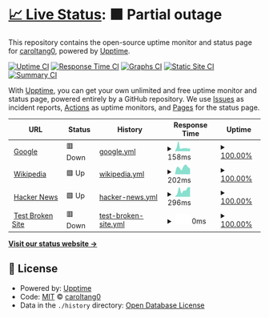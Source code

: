 # [📈 Live Status](https://caroltang0.github.io/upptime): <!--live status--> **🟧 Partial outage**

This repository contains the open-source uptime monitor and status page for [caroltang0](https://caroltang0.github.io/upptime), powered by [Upptime](https://github.com/upptime/upptime).

[![Uptime CI](https://github.com/caroltang0/upptime/workflows/Uptime%20CI/badge.svg)](https://github.com/caroltang0/upptime/actions?query=workflow%3A%22Uptime+CI%22)
[![Response Time CI](https://github.com/caroltang0/upptime/workflows/Response%20Time%20CI/badge.svg)](https://github.com/caroltang0/upptime/actions?query=workflow%3A%22Response+Time+CI%22)
[![Graphs CI](https://github.com/caroltang0/upptime/workflows/Graphs%20CI/badge.svg)](https://github.com/caroltang0/upptime/actions?query=workflow%3A%22Graphs+CI%22)
[![Static Site CI](https://github.com/caroltang0/upptime/workflows/Static%20Site%20CI/badge.svg)](https://github.com/caroltang0/upptime/actions?query=workflow%3A%22Static+Site+CI%22)
[![Summary CI](https://github.com/caroltang0/upptime/workflows/Summary%20CI/badge.svg)](https://github.com/caroltang0/upptime/actions?query=workflow%3A%22Summary+CI%22)

With [Upptime](https://upptime.js.org), you can get your own unlimited and free uptime monitor and status page, powered entirely by a GitHub repository. We use [Issues](https://github.com/caroltang0/upptime/issues) as incident reports, [Actions](https://github.com/caroltang0/upptime/actions) as uptime monitors, and [Pages](https://caroltang0.github.io/upptime) for the status page.

<!--start: status pages-->
<!-- This summary is generated by Upptime (https://github.com/upptime/upptime) -->
<!-- Do not edit this manually, your changes will be overwritten -->
<!-- prettier-ignore -->
| URL | Status | History | Response Time | Uptime |
| --- | ------ | ------- | ------------- | ------ |
| <img alt="" src="https://icons.duckduckgo.com/ip3/www.google.com.ico" height="13"> [Google](https://www.google.com) | 🟥 Down | [google.yml](https://github.com/caroltang0/upptime/commits/HEAD/history/google.yml) | <details><summary><img alt="Response time graph" src="./graphs/google/response-time-week.png" height="20"> 158ms</summary><br><a href="https://caroltang0.github.io/upptime/history/google"><img alt="Response time 126" src="https://img.shields.io/endpoint?url=https%3A%2F%2Fraw.githubusercontent.com%2Fcaroltang0%2Fupptime%2FHEAD%2Fapi%2Fgoogle%2Fresponse-time.json"></a><br><a href="https://caroltang0.github.io/upptime/history/google"><img alt="24-hour response time 354" src="https://img.shields.io/endpoint?url=https%3A%2F%2Fraw.githubusercontent.com%2Fcaroltang0%2Fupptime%2FHEAD%2Fapi%2Fgoogle%2Fresponse-time-day.json"></a><br><a href="https://caroltang0.github.io/upptime/history/google"><img alt="7-day response time 158" src="https://img.shields.io/endpoint?url=https%3A%2F%2Fraw.githubusercontent.com%2Fcaroltang0%2Fupptime%2FHEAD%2Fapi%2Fgoogle%2Fresponse-time-week.json"></a><br><a href="https://caroltang0.github.io/upptime/history/google"><img alt="30-day response time 126" src="https://img.shields.io/endpoint?url=https%3A%2F%2Fraw.githubusercontent.com%2Fcaroltang0%2Fupptime%2FHEAD%2Fapi%2Fgoogle%2Fresponse-time-month.json"></a><br><a href="https://caroltang0.github.io/upptime/history/google"><img alt="1-year response time 126" src="https://img.shields.io/endpoint?url=https%3A%2F%2Fraw.githubusercontent.com%2Fcaroltang0%2Fupptime%2FHEAD%2Fapi%2Fgoogle%2Fresponse-time-year.json"></a></details> | <details><summary><a href="https://caroltang0.github.io/upptime/history/google">100.00%</a></summary><a href="https://caroltang0.github.io/upptime/history/google"><img alt="All-time uptime 100.00%" src="https://img.shields.io/endpoint?url=https%3A%2F%2Fraw.githubusercontent.com%2Fcaroltang0%2Fupptime%2FHEAD%2Fapi%2Fgoogle%2Fuptime.json"></a><br><a href="https://caroltang0.github.io/upptime/history/google"><img alt="24-hour uptime 100.00%" src="https://img.shields.io/endpoint?url=https%3A%2F%2Fraw.githubusercontent.com%2Fcaroltang0%2Fupptime%2FHEAD%2Fapi%2Fgoogle%2Fuptime-day.json"></a><br><a href="https://caroltang0.github.io/upptime/history/google"><img alt="7-day uptime 100.00%" src="https://img.shields.io/endpoint?url=https%3A%2F%2Fraw.githubusercontent.com%2Fcaroltang0%2Fupptime%2FHEAD%2Fapi%2Fgoogle%2Fuptime-week.json"></a><br><a href="https://caroltang0.github.io/upptime/history/google"><img alt="30-day uptime 100.00%" src="https://img.shields.io/endpoint?url=https%3A%2F%2Fraw.githubusercontent.com%2Fcaroltang0%2Fupptime%2FHEAD%2Fapi%2Fgoogle%2Fuptime-month.json"></a><br><a href="https://caroltang0.github.io/upptime/history/google"><img alt="1-year uptime 100.00%" src="https://img.shields.io/endpoint?url=https%3A%2F%2Fraw.githubusercontent.com%2Fcaroltang0%2Fupptime%2FHEAD%2Fapi%2Fgoogle%2Fuptime-year.json"></a></details>
| <img alt="" src="https://icons.duckduckgo.com/ip3/en.wikipedia.org.ico" height="13"> [Wikipedia](https://en.wikipedia.org) | 🟩 Up | [wikipedia.yml](https://github.com/caroltang0/upptime/commits/HEAD/history/wikipedia.yml) | <details><summary><img alt="Response time graph" src="./graphs/wikipedia/response-time-week.png" height="20"> 202ms</summary><br><a href="https://caroltang0.github.io/upptime/history/wikipedia"><img alt="Response time 173" src="https://img.shields.io/endpoint?url=https%3A%2F%2Fraw.githubusercontent.com%2Fcaroltang0%2Fupptime%2FHEAD%2Fapi%2Fwikipedia%2Fresponse-time.json"></a><br><a href="https://caroltang0.github.io/upptime/history/wikipedia"><img alt="24-hour response time 161" src="https://img.shields.io/endpoint?url=https%3A%2F%2Fraw.githubusercontent.com%2Fcaroltang0%2Fupptime%2FHEAD%2Fapi%2Fwikipedia%2Fresponse-time-day.json"></a><br><a href="https://caroltang0.github.io/upptime/history/wikipedia"><img alt="7-day response time 202" src="https://img.shields.io/endpoint?url=https%3A%2F%2Fraw.githubusercontent.com%2Fcaroltang0%2Fupptime%2FHEAD%2Fapi%2Fwikipedia%2Fresponse-time-week.json"></a><br><a href="https://caroltang0.github.io/upptime/history/wikipedia"><img alt="30-day response time 173" src="https://img.shields.io/endpoint?url=https%3A%2F%2Fraw.githubusercontent.com%2Fcaroltang0%2Fupptime%2FHEAD%2Fapi%2Fwikipedia%2Fresponse-time-month.json"></a><br><a href="https://caroltang0.github.io/upptime/history/wikipedia"><img alt="1-year response time 173" src="https://img.shields.io/endpoint?url=https%3A%2F%2Fraw.githubusercontent.com%2Fcaroltang0%2Fupptime%2FHEAD%2Fapi%2Fwikipedia%2Fresponse-time-year.json"></a></details> | <details><summary><a href="https://caroltang0.github.io/upptime/history/wikipedia">100.00%</a></summary><a href="https://caroltang0.github.io/upptime/history/wikipedia"><img alt="All-time uptime 100.00%" src="https://img.shields.io/endpoint?url=https%3A%2F%2Fraw.githubusercontent.com%2Fcaroltang0%2Fupptime%2FHEAD%2Fapi%2Fwikipedia%2Fuptime.json"></a><br><a href="https://caroltang0.github.io/upptime/history/wikipedia"><img alt="24-hour uptime 100.00%" src="https://img.shields.io/endpoint?url=https%3A%2F%2Fraw.githubusercontent.com%2Fcaroltang0%2Fupptime%2FHEAD%2Fapi%2Fwikipedia%2Fuptime-day.json"></a><br><a href="https://caroltang0.github.io/upptime/history/wikipedia"><img alt="7-day uptime 100.00%" src="https://img.shields.io/endpoint?url=https%3A%2F%2Fraw.githubusercontent.com%2Fcaroltang0%2Fupptime%2FHEAD%2Fapi%2Fwikipedia%2Fuptime-week.json"></a><br><a href="https://caroltang0.github.io/upptime/history/wikipedia"><img alt="30-day uptime 100.00%" src="https://img.shields.io/endpoint?url=https%3A%2F%2Fraw.githubusercontent.com%2Fcaroltang0%2Fupptime%2FHEAD%2Fapi%2Fwikipedia%2Fuptime-month.json"></a><br><a href="https://caroltang0.github.io/upptime/history/wikipedia"><img alt="1-year uptime 100.00%" src="https://img.shields.io/endpoint?url=https%3A%2F%2Fraw.githubusercontent.com%2Fcaroltang0%2Fupptime%2FHEAD%2Fapi%2Fwikipedia%2Fuptime-year.json"></a></details>
| <img alt="" src="https://icons.duckduckgo.com/ip3/news.ycombinator.com.ico" height="13"> [Hacker News](https://news.ycombinator.com) | 🟩 Up | [hacker-news.yml](https://github.com/caroltang0/upptime/commits/HEAD/history/hacker-news.yml) | <details><summary><img alt="Response time graph" src="./graphs/hacker-news/response-time-week.png" height="20"> 296ms</summary><br><a href="https://caroltang0.github.io/upptime/history/hacker-news"><img alt="Response time 279" src="https://img.shields.io/endpoint?url=https%3A%2F%2Fraw.githubusercontent.com%2Fcaroltang0%2Fupptime%2FHEAD%2Fapi%2Fhacker-news%2Fresponse-time.json"></a><br><a href="https://caroltang0.github.io/upptime/history/hacker-news"><img alt="24-hour response time 426" src="https://img.shields.io/endpoint?url=https%3A%2F%2Fraw.githubusercontent.com%2Fcaroltang0%2Fupptime%2FHEAD%2Fapi%2Fhacker-news%2Fresponse-time-day.json"></a><br><a href="https://caroltang0.github.io/upptime/history/hacker-news"><img alt="7-day response time 296" src="https://img.shields.io/endpoint?url=https%3A%2F%2Fraw.githubusercontent.com%2Fcaroltang0%2Fupptime%2FHEAD%2Fapi%2Fhacker-news%2Fresponse-time-week.json"></a><br><a href="https://caroltang0.github.io/upptime/history/hacker-news"><img alt="30-day response time 279" src="https://img.shields.io/endpoint?url=https%3A%2F%2Fraw.githubusercontent.com%2Fcaroltang0%2Fupptime%2FHEAD%2Fapi%2Fhacker-news%2Fresponse-time-month.json"></a><br><a href="https://caroltang0.github.io/upptime/history/hacker-news"><img alt="1-year response time 279" src="https://img.shields.io/endpoint?url=https%3A%2F%2Fraw.githubusercontent.com%2Fcaroltang0%2Fupptime%2FHEAD%2Fapi%2Fhacker-news%2Fresponse-time-year.json"></a></details> | <details><summary><a href="https://caroltang0.github.io/upptime/history/hacker-news">100.00%</a></summary><a href="https://caroltang0.github.io/upptime/history/hacker-news"><img alt="All-time uptime 100.00%" src="https://img.shields.io/endpoint?url=https%3A%2F%2Fraw.githubusercontent.com%2Fcaroltang0%2Fupptime%2FHEAD%2Fapi%2Fhacker-news%2Fuptime.json"></a><br><a href="https://caroltang0.github.io/upptime/history/hacker-news"><img alt="24-hour uptime 100.00%" src="https://img.shields.io/endpoint?url=https%3A%2F%2Fraw.githubusercontent.com%2Fcaroltang0%2Fupptime%2FHEAD%2Fapi%2Fhacker-news%2Fuptime-day.json"></a><br><a href="https://caroltang0.github.io/upptime/history/hacker-news"><img alt="7-day uptime 100.00%" src="https://img.shields.io/endpoint?url=https%3A%2F%2Fraw.githubusercontent.com%2Fcaroltang0%2Fupptime%2FHEAD%2Fapi%2Fhacker-news%2Fuptime-week.json"></a><br><a href="https://caroltang0.github.io/upptime/history/hacker-news"><img alt="30-day uptime 99.89%" src="https://img.shields.io/endpoint?url=https%3A%2F%2Fraw.githubusercontent.com%2Fcaroltang0%2Fupptime%2FHEAD%2Fapi%2Fhacker-news%2Fuptime-month.json"></a><br><a href="https://caroltang0.github.io/upptime/history/hacker-news"><img alt="1-year uptime 99.99%" src="https://img.shields.io/endpoint?url=https%3A%2F%2Fraw.githubusercontent.com%2Fcaroltang0%2Fupptime%2FHEAD%2Fapi%2Fhacker-news%2Fuptime-year.json"></a></details>
| <img alt="" src="https://icons.duckduckgo.com/ip3/thissitedoesnotexist.koj.co.ico" height="13"> [Test Broken Site](https://thissitedoesnotexist.koj.co) | 🟥 Down | [test-broken-site.yml](https://github.com/caroltang0/upptime/commits/HEAD/history/test-broken-site.yml) | <details><summary><img alt="Response time graph" src="./graphs/test-broken-site/response-time-week.png" height="20"> 0ms</summary><br><a href="https://caroltang0.github.io/upptime/history/test-broken-site"><img alt="Response time 0" src="https://img.shields.io/endpoint?url=https%3A%2F%2Fraw.githubusercontent.com%2Fcaroltang0%2Fupptime%2FHEAD%2Fapi%2Ftest-broken-site%2Fresponse-time.json"></a><br><a href="https://caroltang0.github.io/upptime/history/test-broken-site"><img alt="24-hour response time 0" src="https://img.shields.io/endpoint?url=https%3A%2F%2Fraw.githubusercontent.com%2Fcaroltang0%2Fupptime%2FHEAD%2Fapi%2Ftest-broken-site%2Fresponse-time-day.json"></a><br><a href="https://caroltang0.github.io/upptime/history/test-broken-site"><img alt="7-day response time 0" src="https://img.shields.io/endpoint?url=https%3A%2F%2Fraw.githubusercontent.com%2Fcaroltang0%2Fupptime%2FHEAD%2Fapi%2Ftest-broken-site%2Fresponse-time-week.json"></a><br><a href="https://caroltang0.github.io/upptime/history/test-broken-site"><img alt="30-day response time 0" src="https://img.shields.io/endpoint?url=https%3A%2F%2Fraw.githubusercontent.com%2Fcaroltang0%2Fupptime%2FHEAD%2Fapi%2Ftest-broken-site%2Fresponse-time-month.json"></a><br><a href="https://caroltang0.github.io/upptime/history/test-broken-site"><img alt="1-year response time 0" src="https://img.shields.io/endpoint?url=https%3A%2F%2Fraw.githubusercontent.com%2Fcaroltang0%2Fupptime%2FHEAD%2Fapi%2Ftest-broken-site%2Fresponse-time-year.json"></a></details> | <details><summary><a href="https://caroltang0.github.io/upptime/history/test-broken-site">100.00%</a></summary><a href="https://caroltang0.github.io/upptime/history/test-broken-site"><img alt="All-time uptime 100.00%" src="https://img.shields.io/endpoint?url=https%3A%2F%2Fraw.githubusercontent.com%2Fcaroltang0%2Fupptime%2FHEAD%2Fapi%2Ftest-broken-site%2Fuptime.json"></a><br><a href="https://caroltang0.github.io/upptime/history/test-broken-site"><img alt="24-hour uptime 100.00%" src="https://img.shields.io/endpoint?url=https%3A%2F%2Fraw.githubusercontent.com%2Fcaroltang0%2Fupptime%2FHEAD%2Fapi%2Ftest-broken-site%2Fuptime-day.json"></a><br><a href="https://caroltang0.github.io/upptime/history/test-broken-site"><img alt="7-day uptime 100.00%" src="https://img.shields.io/endpoint?url=https%3A%2F%2Fraw.githubusercontent.com%2Fcaroltang0%2Fupptime%2FHEAD%2Fapi%2Ftest-broken-site%2Fuptime-week.json"></a><br><a href="https://caroltang0.github.io/upptime/history/test-broken-site"><img alt="30-day uptime 100.00%" src="https://img.shields.io/endpoint?url=https%3A%2F%2Fraw.githubusercontent.com%2Fcaroltang0%2Fupptime%2FHEAD%2Fapi%2Ftest-broken-site%2Fuptime-month.json"></a><br><a href="https://caroltang0.github.io/upptime/history/test-broken-site"><img alt="1-year uptime 100.00%" src="https://img.shields.io/endpoint?url=https%3A%2F%2Fraw.githubusercontent.com%2Fcaroltang0%2Fupptime%2FHEAD%2Fapi%2Ftest-broken-site%2Fuptime-year.json"></a></details>

<!--end: status pages-->

[**Visit our status website →**](https://caroltang0.github.io/upptime)

## 📄 License

- Powered by: [Upptime](https://github.com/upptime/upptime)
- Code: [MIT](./LICENSE) © [caroltang0](https://caroltang0.github.io/upptime)
- Data in the `./history` directory: [Open Database License](https://opendatacommons.org/licenses/odbl/1-0/)
